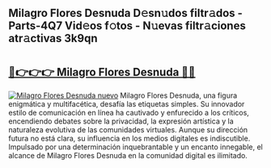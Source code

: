 ## Milagro Flores Desnuda D𝚎sn𝚞dos filtr𝚊dos - Parts-4Q7 Vid𝚎os f𝚘tos - N𝚞evas filtr𝚊ciones atr𝚊ctivas 3k9qn

# <h2><a href="http://mb7yc4.tromn.icu/?c=Milagro+Flores+Desnuda">🔗👉👉👉 Milagro Flores Desnuda 🔗🔗</a></h2>

[![Milagro Flores Desnuda nuevo](https://i.imgur.com/pEAQMta.gif)](http://mb7yc4.tromn.icu/?c=Milagro+Flores+Desnuda)
Milagro Flores Desnuda, una figura enigmática y multifacética, desafía las etiquetas simples. Su innovador estilo de comunicación en línea ha cautivado y enfurecido a los críticos, encendiendo debates sobre la privacidad, la expresión artística y la naturaleza evolutiva de las comunidades virtuales. Aunque su dirección futura no está clara, su influencia en los medios digitales es indiscutible. Impulsado por una determinación inquebrantable y un encanto innegable, el alcance de Milagro Flores Desnuda en la comunidad digital es ilimitado.
